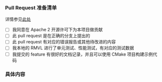 ### Pull Request 准备清单

详情参见[此处](https://github.com/RoboMaster-Vision/RMVL/wiki/How_to_contribute#3-%E6%8F%90%E4%BA%A4%E8%89%AF%E5%A5%BD%E7%9A%84-pr)

- [ ] 我同意在 Apache 2 开源许可下为本项目做贡献
- [ ] 此 pull request 是在正确的分支上提出的
- [ ] 此 pull request 有对应的错误报告或其他待改进的内容
- [ ] 我本地的 RMVL 进行了单元测试、性能测试，有对应的测试数据
- [ ] 我提交的 feature 有很好的文档记录，并且可以使用 CMake 项目构建示例代码

### 具体内容
